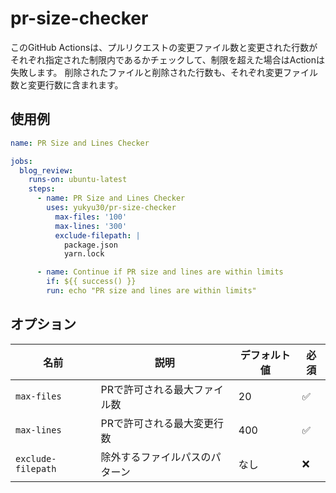 # pr-size-checker

このGitHub Actionsは、プルリクエストの変更ファイル数と変更された行数がそれぞれ指定された制限内であるかチェックして、制限を超えた場合はActionは失敗します。
削除されたファイルと削除された行数も、それぞれ変更ファイル数と変更行数に含まれます。

## 使用例

```yaml
name: PR Size and Lines Checker

jobs:
  blog_review:
    runs-on: ubuntu-latest
    steps:
      - name: PR Size and Lines Checker
        uses: yukyu30/pr-size-checker
          max-files: '100'
          max-lines: '300'
          exclude-filepath: |
            package.json
            yarn.lock

      - name: Continue if PR size and lines are within limits
        if: ${{ success() }}
        run: echo "PR size and lines are within limits"

```

## オプション

| 名前               | 説明                           | デフォルト値 | 必須 |
| ------------------ | ------------------------------ | ------------ | ---- |
| `max-files`        | PRで許可される最大ファイル数   | 20           | ✅   |
| `max-lines`        | PRで許可される最大変更行数     | 400          | ✅   |
| `exclude-filepath` | 除外するファイルパスのパターン | なし         | ❌   |
